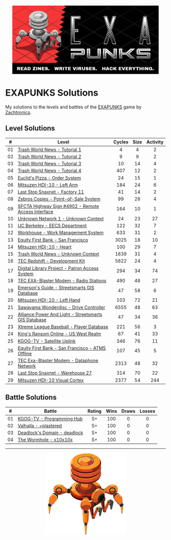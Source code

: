 <p align="center"><img src="./assets/exapunks.jpg" alt="EXAPUNKS logo"/></p>

# EXAPUNKS Solutions

My solutions to the levels and battles of the [EXAPUNKS](https://store.steampowered.com/app/716490/EXAPUNKS/) game by [Zachtronics](http://www.zachtronics.com/).

## Level Solutions

|  #  | Level                                                                                                                            | Cycles | Size | Activity |
| :-: | -------------------------------------------------------------------------------------------------------------------------------- | :----: | :--: | :------: |
| 01  | [Trash World News - Tutorial 1](./solutions/levels/01-trash-world-news-tutorial-1)                                               |   4    |  4   |    2     |
| 02  | [Trash World News - Tutorial 2](./solutions/levels/02-trash-world-news-tutorial-2)                                               |   9    |  9   |    2     |
| 03  | [Trash World News - Tutorial 3](./solutions/levels/03-trash-world-news-tutorial-3)                                               |   10   |  14  |    4     |
| 04  | [Trash World News - Tutorial 4](./solutions/levels/04-trash-world-news-tutorial-4)                                               |  407   |  12  |    2     |
| 05  | [Euclid's Pizza - Order System](./solutions/levels/05-euclids-pizza-order-system)                                                |   24   |  15  |    1     |
| 06  | [Mitsuzen HDI-10 - Left Arm](./solutions/levels/06-mitsuzen-hdi-10-left-arm)                                                     |  184   |  24  |    6     |
| 07  | [Last Stop Snaxnet - Factory 11](./solutions/levels/07-last-stop-snaxnet-factory-11)                                             |   41   |  14  |    2     |
| 08  | [Zebros Copies - Point-of-Sale System](./solutions/levels/08-zebros-copies-point-of-sale-system)                                 |   99   |  28  |    4     |
| 09  | [SFCTA Highway Sign #4902 - Remote Access Interface](./solutions/levels/09-sfcta-highway-sign-4902-remote-access-interface)      |  164   |  10  |    1     |
| 10  | [Unknown Network 1 - Unknown Context](./solutions/levels/10-unknown-network-1-unknown-context)                                   |   24   |  23  |    27    |
| 11  | [UC Berkeley - EECS Department](./solutions/levels/11-uc-berkeley-eecs-department)                                               |  122   |  32  |    7     |
| 12  | [Workhouse - Work Management System](./solutions/levels/12-workhouse-work-management-system)                                     |  633   |  31  |    2     |
| 13  | [Equity First Bank - San Francisco](./solutions/levels/13-equity-first-bank-san-francisco)                                       |  3025  |  18  |    10    |
| 14  | [Mitsuzen HDI-10 - Heart](./solutions/levels/14-mitsuzen-hdi-10-heart)                                                           |  100   |  29  |    7     |
| 15  | [Trash World News - Unknown Context](./solutions/levels/15-trash-world-news-unknown-context)                                     |  1639  |  31  |    4     |
| 16  | [TEC Redshift - Development Kit](./solutions/levels/16-tec-redshift-development-kit)                                             |  5822  |  24  |    4     |
| 17  | [Digital Library Project - Patron Access System](./solutions/levels/17-digital-library-project-patron-access-system)             |  294   |  34  |    74    |
| 18  | [TEC EXA-Blaster Modem - Radio Stations](./solutions/levels/18-tec-exa-blaster-modem-radio-stations)                             |  490   |  48  |    27    |
| 19  | [Emerson's Guide - Streetsmarts GIS Database](./solutions/levels/19-emersons-guide-streetsmarts-gis-database)                    |   47   |  58  |    6     |
| 20  | [Mitsuzen HDI-10 - Left Hand](./solutions/levels/20-mitsuzen-hdi-10-left-hand)                                                   |  103   |  72  |    21    |
| 21  | [Sawayama Wonderdisc - Drive Controller](./solutions/levels/21-sawayama-wonderdisc-drive-controller)                             |  6555  |  48  |    63    |
| 22  | [Alliance Power And Light - Streetsmarts GIS Database](./solutions/levels/22-alliance-power-and-light-streetsmarts-gis-database) |   47   |  34  |    36    |
| 23  | [Xtreme League Baseball - Player Database](./solutions/levels/23-xtreme-league-baseball-player-database)                         |  221   |  56  |    3     |
| 24  | [King's Ransom Online - US West Realm](./solutions/levels/24-kings-ransom-online-us-west-realm)                                  |   67   |  41  |    33    |
| 25  | [KGOG-TV - Satellite Uplink](./solutions/levels/25-kgog-tv-satellite-uplink)                                                     |  346   |  76  |    11    |
| 26  | [Equity First Bank - San Francisco - ATMS Offline](./solutions/levels/26-equity-first-bank-san-francisco-atms-offline)           |  107   |  45  |    5     |
| 27  | [TEC Exa-Blaster Modem - Dataphone Network](./solutions/levels/27-tec-exa-blaster-modem-dataphone-network)                       |  2313  |  48  |    32    |
| 28  | [Last Stop Snaxnet - Warehouse 27](./solutions/levels/28-last-stop-snaxnet-warehouse-27)                                         |  314   |  70  |    22    |
| 29  | [Mitsuzen HDI-10 Visual Cortex](./solutions/levels/29-mitsuzen-hdi-10-visual-cortex)                                             |  2377  |  54  |   244    |

## Battle Solutions

|  #  | Battle                                                                           | Rating | Wins | Draws | Losses |
| :-: | -------------------------------------------------------------------------------- | :----: | :--: | :---: | :----: |
| 01  | [KGOG-TV - Programming Hub](./solutions/battles/01-kgog-tv-programming-hub)      |   S+   | 100  |   0   |   0    |
| 02  | [Valhalla - =plastered](./solutions/battles/02-valhalla-plastered)               |   S+   | 100  |   0   |   0    |
| 03  | [Deadlock's Domain - deadlock](./solutions/battles/03-deadlocks-domain-deadlock) |   S+   | 100  |   0   |   0    |
| 04  | [The Wormhole - x10x10x](./solutions/battles/04-the-wormhole-x10x10x)            |   S+   | 100  |   0   |   0    |

---

<p align="center"><img src="./assets/exa.png" alt="EXAPUNKS logo"/></p>
